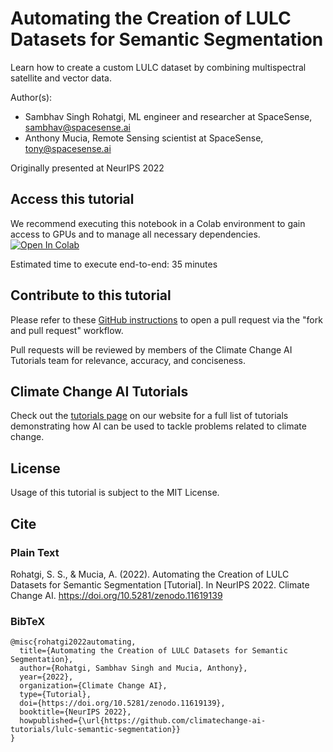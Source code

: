 # Automating the Creation of LULC Datasets for Semantic Segmentation
Learn how to create a custom LULC dataset by combining multispectral satellite and vector data.

Author(s):
* Sambhav Singh Rohatgi, ML engineer and researcher at SpaceSense, sambhav@spacesense.ai
* Anthony Mucia, Remote Sensing scientist at SpaceSense, tony@spacesense.ai

Originally presented at NeurIPS 2022

## Access this tutorial

We recommend executing this notebook in a Colab environment to gain access to GPUs and to manage all necessary dependencies. <a target="_blank" href="ttps://colab.research.google.com/github/climatechange-ai-tutorials/lulc-semantic-segmentation/blob/main/Automating_the_creation_of_LULC_datasets_for_Semantic_Segmentation.ipynb">
  <img src="https://colab.research.google.com/assets/colab-badge.svg" alt="Open In Colab"/>
</a>

Estimated time to execute end-to-end: 35 minutes 

## Contribute to this tutorial

Please refer to these [GitHub instructions](https://docs.github.com/en/get-started/exploring-projects-on-github/contributing-to-a-project#about-forking) to open a pull request via the "fork and pull request" workflow. 

Pull requests will be reviewed by members of the Climate Change AI Tutorials team for relevance, accuracy, and conciseness.

## Climate Change AI Tutorials
Check out the [tutorials page](https://www.climatechange.ai/tutorials?) on our website for a full list of tutorials demonstrating how AI can be used to tackle problems related to climate change.

## License
Usage of this tutorial is subject to the MIT License.

## Cite

### Plain Text
Rohatgi, S. S., & Mucia, A. (2022). Automating the Creation of LULC Datasets for Semantic Segmentation [Tutorial]. In NeurIPS 2022. Climate Change AI. https://doi.org/10.5281/zenodo.11619139

### BibTeX

```
@misc{rohatgi2022automating,
  title={Automating the Creation of LULC Datasets for Semantic Segmentation},
  author={Rohatgi, Sambhav Singh and Mucia, Anthony},
  year={2022},
  organization={Climate Change AI},
  type={Tutorial},
  doi={https://doi.org/10.5281/zenodo.11619139},
  booktitle={NeurIPS 2022},
  howpublished={\url{https://github.com/climatechange-ai-tutorials/lulc-semantic-segmentation}}
}
```

